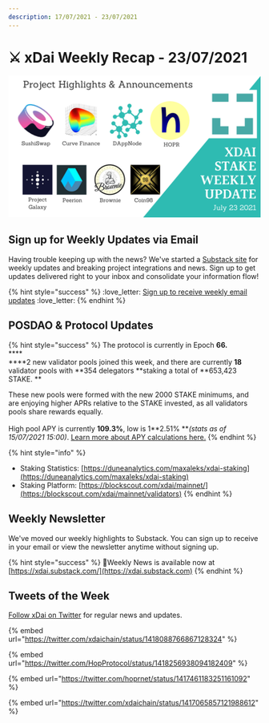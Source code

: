 ```yaml
---
description: 17/07/2021 - 23/07/2021
---
```


# ⚔️ xDai Weekly Recap - 23/07/2021

![](../../../../.gitbook/assets/weekly-update-7-23.png)

## Sign up for Weekly Updates via Email

Having trouble keeping up with the news? We've started a [Substack site](https://xdai.substack.com) for weekly updates and breaking project integrations and news. Sign up to get updates delivered right to your inbox and consolidate your information flow!

{% hint style="success" %}
:love\_letter: [Sign up to receive weekly email updates](https://xdai.substack.com) :love\_letter:&#x20;
{% endhint %}

## POSDAO & Protocol Updates

{% hint style="success" %}
The protocol is currently in Epoch **66.**\
****\
****2 new validator pools joined this week, and there are currently **18** validator pools with **354 delegators **staking a total of **653,423 STAKE. **

These new pools were formed with the new 2000 STAKE minimums, and are enjoying higher APRs relative to the STAKE invested, as all validators pools share rewards equally.\
\
High pool APY is currently **109.3%**, low is 1**2.51% **_(stats as of 15/07/2021 15:00)_. [Learn more about APY calculations here.](../../../faqs/public-staking-validators-and-delegators.md#how-is-apy-calculated)
{% endhint %}

{% hint style="info" %}
* Staking Statistics: [https://duneanalytics.com/maxaleks/xdai-staking](https://duneanalytics.com/maxaleks/xdai-staking)
* Staking Platform: [https://blockscout.com/xdai/mainnet/](https://blockscout.com/xdai/mainnet/validators)
{% endhint %}

## Weekly Newsletter

We've moved our weekly highlights to Substack. You can sign up to receive in your email or view the newsletter anytime without signing up.

{% hint style="success" %}
:newspaper:Weekly News is available now at [https://xdai.substack.com/](https://xdai.substack.com)
{% endhint %}

## Tweets of the Week

[Follow xDai on Twitter](https://twitter.com/xdaichain) for regular news and updates.

{% embed url="https://twitter.com/xdaichain/status/1418088766867128324" %}

{% embed url="https://twitter.com/HopProtocol/status/1418256938094182409" %}

{% embed url="https://twitter.com/hoprnet/status/1417461183251161092" %}

{% embed url="https://twitter.com/xdaichain/status/1417065857121988612" %}

